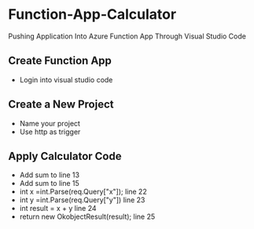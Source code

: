 # Function-App-Calculator
 Pushing Application Into Azure Function App Through Visual Studio Code
## Create Function App  
- Login into visual studio code
## Create a New Project  
- Name your project
- Use http as trigger
## Apply Calculator Code
- Add sum to line 13
- Add sum to line 15
- int x =int.Parse(req.Query["x"]); line 22
- int y =int.Parse(req.Query["y"]) line 23
- int result = x + y line 24
- return new OkobjectResult(result); line 25
